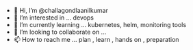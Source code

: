 - 👋 Hi, I’m @challagondlaanilkumar
- 👀 I’m interested in ... devops
- 🌱 I’m currently learning ... kubernetes, helm, monitoring tools
- 💞️ I’m looking to collaborate on ...
- 📫 How to reach me ... plan , learn , hands on , preparation

<!---
challagondlaanilkumar/challagondlaanilkumar is a ✨ special ✨ repository because its `README.md` (this file) appears on your GitHub profile.
You can click the Preview link to take a look at your changes.
--->
